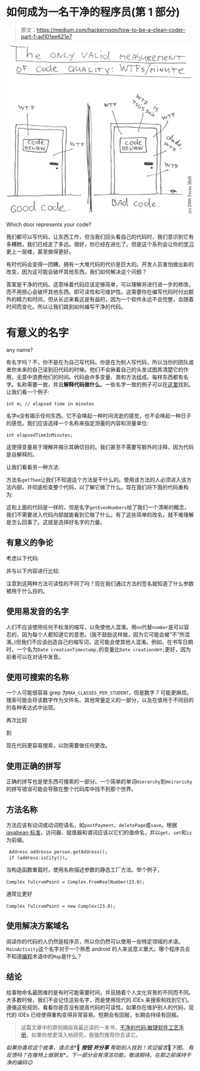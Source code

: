 # 如何成为一名干净的程序员(第 1 部分)

> 原文：<https://medium.com/hackernoon/how-to-be-a-clean-coder-part-1-ad101ee621e7>

![](img/c85cf1d442e4222929f4c057fab8ffb1.png)

Which door represents your code?

我们都可以写代码，让东西工作，但当我们回头看自己的代码时，我们意识到它有多糟糕，我们已经走了多远。很好，你已经在进化了。但是这个系列会让你的[学习](https://hackernoon.com/tagged/learning)更上一层楼，甚至做得更好。

有时代码会变得一团糟，拥有一大堆代码的代价是巨大的。开发人员害怕做出新的改变，因为这可能会破坏其他东西。我们如何解决这个问题？

答案是干净的代码。这意味着代码应该足够简单，可以理解并进行进一步的修改，而不用担心会破坏其他东西。即可读性和可维护性。这需要你在编写代码时付出额外的精力和时间，但从长远来看这是有益的，因为一个软件永远不会完整，会随着时间而变化。所以让我们跳到如何编写干净的代码。

# 有意义的名字

any name?

有名字吗？不，你不是在为自己写代码。你是在为别人写代码，所以当你的团队或者你未来的自己读到旧代码的时候。他们不会揪着自己的头发试图弄清楚它的作用，无意中浪费他们的时间。代码由许多变量、类和方法组成。每样东西都有名字。名称需要一致，并且**解释代码做什么**。一些名字一致的例子可以在[这里](http://www.oracle.com/technetwork/java/codeconventions-135099.html)找到。让我们看一个例子:

```
int m; // elapsed time in minutes
```

名字`m`没有揭示任何东西。它不会唤起一种时间流逝的感觉，也不会唤起一种日子的感觉。我们应该选择一个名称来指定测量的内容和测量单位:

```
int elapsedTimeInMinutes;
```

这使得变量易于理解并揭示其确切目的。我们甚至不需要写额外的注释，因为代码是自解释的。

让我们看看另一种方法:

方法名`getThem`让我们不知道这个方法是干什么的。使用该方法的人必须进入该方法内部，并彻底检查整个代码，以了解它做了什么。现在我们将下面的代码重构为:

这和上面的代码是一样的，但是名字`getEvenNumbers`给了我们一个清晰的概念，我们不需要进入代码内部就能看到它做了什么。有了这些简单的改名，就不难理解是怎么回事了。这就是选择好名字的力量。

## 有意义的争论

考虑以下代码:

并与以下内容进行比较:

注意到这两种方法可读性的不同了吗？现在我们通过方法的签名就知道了什么参数被用于什么目的。

## 使用易发音的名字

人们不应该使用任何不标准的缩写，以免使他人混淆。用`no`代替`number`是可以容忍的，因为每个人都知道它的意思。(我不鼓励这样做，因为它可能会被“不”所混淆。)但我们不应该创造自己的缩写词，这可能会使其他人混淆。例如，在书写日期时，一个名为`Date creationTimestamp;`的变量比`Date creationdmY;`更好，因为前者可以在对话中发音。

## 使用可搜索的名称

一个人可能很容易 grep 为`MAX_CLASSES_PER_STUDENT`，但是数字 7 可能更麻烦。搜索可能会将该数字作为文件名、其他常量定义的一部分，以及在值用于不同目的的各种表达式中出现。

再次比较

到

现在代码更容易搜索，以防需要做任何更改。

## 使用正确的拼写

正确的拼写也是使东西可搜索的一部分。一个简单的单词`Hierarchy`到`Heirarichy`的拼写错误可能会导致在整个代码库中找不到那个世界。

## **方法名称**

方法应该有动词或动词短语名，如`postPayment`、`deletePage`或`save`。根据 [javabean 标准](http://java.sun.com/products/javabeans/docs/spec.html)，访问器、赋值器和谓词应该以它们的值命名，并以`get`、`set`和`is`为前缀。

```
 Address address= person.getAddress();
 if (address.isCity())…
```

当构造函数重载时，使用名称描述参数的静态工厂方法。举个例子，

`Complex fulcrumPoint = Complex.FromRealNumber(23.0);`

通常比更好

`Complex fulcrumPoint = new Complex(23.0);`

## **使用解决方案域名**

阅读你的代码的人仍然是程序员，所以你仍然可以使用一些特定领域的术语。`MainActivity`这个名字对于一个熟悉 android 的人来说意义重大。哪个程序员会不知道[编程](https://hackernoon.com/tagged/programming)术语中的`Map`是什么？

## 结论

给事物命名最困难的是有时可能需要时间，并且随着个人文化背景的不同而不同。大多数时候，我们不会记住这些名字，而是使用现代的 IDEs 来搜索和找到它们。遵循这些规则，看看你是否没有提高代码的可读性。如果你在维护别人的代码，现代的 IDEs 已经使得重构变得非常容易。短期会有回报，长期会持续有回报。

> 这篇文章中的原则摘自我最近读的一本书，[干净的代码:敏捷软件工艺手册](https://www.amazon.in/Clean-Code-Handbook-Software-Craftsmanship-ebook/dp/B001GSTOAM)。如果你想更深入地研究，我强烈推荐你去读它。

*如果你喜欢这个故事，请点击**👏 ***按钮*** ***并分享*** *帮助别人找到！欢迎留言*💬*下图。
有反馈吗？在推特上做朋友*[](https://twitter.com/s__singhal)**。*下一部分会有清洁功能，敬请期待。在那之前保持干净的编码😉**